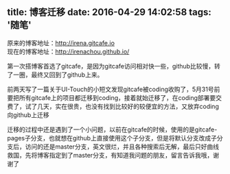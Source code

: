title: 博客迁移
date: 2016-04-29 14:02:58
tags: '随笔'
---
原来的博客地址：http://irena.gitcafe.io  
现在的博客地址：http://irenachou.github.io/


第一次搭博客首选了gitcafe，是因为gitcafe访问相对快一些，github比较慢，转了一圈，最终又回到了github上来。

前两天写了一篇关于UI-Touch的小短文发现gitcafe被coding收购了，5月31号前要把所有gitcafe上的项目都迁移到coding，接着就始迁移了，在coding部署要交费了，试了几天，实在很贵，也没有找到比较好的较便宜的方法，又放弃coding向github上迁移


迁移的过程中还是遇到了一个小问题，以前在gitcafe的时候，使用的是gitcafe-pages子分支，也就想在github上直接使用这个子分支，但是将默认分支改成子分支后，访问的还是master分支，英文很烂，并且各种搜索后无解，最后只好曲线救国，先将博客指定到了master分支，有知道我问题的朋友，留言告诉我哦，谢谢了

